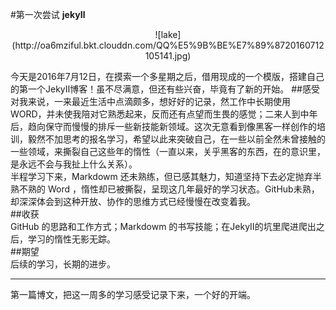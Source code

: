 #第一次尝试 **jekyⅡ**  

<center>
![lake](http://oa6mziful.bkt.clouddn.com/QQ%E5%9B%BE%E7%89%8720160712105141.jpg)
</center>

今天是2016年7月12日，在摸索一个多星期之后，借用现成的一个模版，搭建自己的第一个JekyⅡ博客！虽不尽满意，但还有些兴奋，毕竟有了新的开始。
##感受  
对我来说，一来最近生活中点滴颇多，想好好的记录，然工作中长期使用WORD，并未使我陪对它熟悉起来，反而还有点望而生畏的感觉；二来人到中年后，趋向保守而慢慢的排斥一些新技能新领域。这次无意看到像黑客一样创作的培训，毅然不加思考的报名学习，希望以此来突破自己，在一些以前全然未曾接触的一些领域，来撕裂自己这些年的惰性（一直以来，关乎黑客的东西，在的意识里，是永远不会与我扯上什么关系）。  
半程学习下来，Markdowm 还未熟练，但已感其魅力，知道坚持下去必定抛弃半熟不熟的 Word ，惰性却已被撕裂，呈现这几年最好的学习状态。GitHub未熟，却深深体会到这种开放、协作的思维方式已经慢慢在改变着我。  
##收获  
GitHub 的思路和工作方式；Markdowm 的书写技能；在JekyⅡ的坑里爬进爬出之后，学习的惰性无影无踪。  
##期望  
后续的学习，长期的进步。
***  
第一篇博文，把这一周多的学习感受记录下来，一个好的开端。